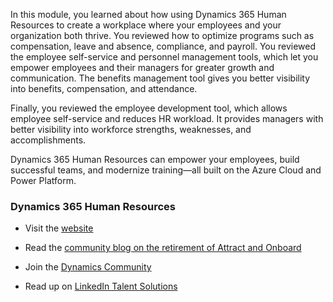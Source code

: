 ﻿In this module, you learned about how using Dynamics 365 Human Resources to create a workplace where your employees and your organization both thrive. You reviewed how to optimize programs such as compensation, leave and absence, compliance, and payroll. You reviewed the employee self-service and personnel management tools, which let you empower employees and their managers for greater growth and communication. The benefits management tool gives you better visibility into benefits, compensation, and attendance.

Finally, you reviewed the employee development tool, which allows employee self-service and reduces HR workload. It provides managers with better visibility into workforce strengths, weaknesses, and accomplishments.

Dynamics 365 Human Resources can empower your employees, build successful teams, and modernize training—all built on the Azure Cloud and Power Platform.

### Dynamics 365 Human Resources

- Visit the [website](https://dynamics.microsoft.com/human-resources/overview/) 

- Read the [community blog on the retirement of Attract and Onboard](https://community.dynamics.com/365/talent/b/dynamics365fortalent/posts/retiring-dynamics-365-talent-attract-and-onboard-apps)

- Join the [Dynamics Community](https://community.dynamics.com/) 

- Read up on [LinkedIn Talent Solutions](https://business.linkedin.com/talent-solutions#)
